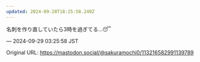 ```yaml
---
updated: 2024-09-28T18:25:58.240Z
---
```


<p>名刺を作り直していたら3時を過ぎてる…😴</p>

&mdash; 2024-09-29 03:25:58 JST

Original URL: https://mastodon.social/@sakuramochi0/113216582991139789
